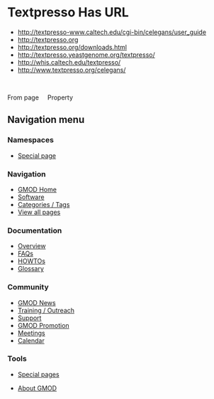 



<span id="top"></span>




# <span dir="auto">Textpresso Has URL</span>






  

- <a href="http://textpresso-www.caltech.edu/cgi-bin/celegans/user_guide"
  class="external"
  rel="nofollow">http://textpresso-www.caltech.edu/cgi-bin/celegans/user_guide</a>
- <a href="http://textpresso.org" class="external"
  rel="nofollow">http://textpresso.org</a>
- <a href="http://textpresso.org/downloads.html" class="external"
  rel="nofollow">http://textpresso.org/downloads.html</a>
- <a href="http://textpresso.yeastgenome.org/textpresso/" class="external"
  rel="nofollow">http://textpresso.yeastgenome.org/textpresso/</a>
- <a href="http://whis.caltech.edu/textpresso/" class="external"
  rel="nofollow">http://whis.caltech.edu/textpresso/</a>
- <a href="http://www.textpresso.org/celegans/" class="external"
  rel="nofollow">http://www.textpresso.org/celegans/</a>

 

From page     Property








## Navigation menu



### Namespaces

- <span id="ca-nstab-special">[Special
  page](/wiki/Special%3APageProperty/Textpresso%3A%3AHas_URL "This is a special page, you cannot edit the page itself")</span>






### Navigation



- <span id="n-GMOD-Home">[GMOD Home](/wiki/Main_Page)</span>
- <span id="n-Software">[Software](/wiki/GMOD_Components)</span>
- <span id="n-Categories-.2F-Tags">[Categories /
  Tags](/wiki/Categories)</span>
- <span id="n-View-all-pages">[View all
  pages](/wiki/Special:AllPages)</span>




### Documentation



- <span id="n-Overview">[Overview](/wiki/Overview)</span>
- <span id="n-FAQs">[FAQs](/wiki/Category%3AFAQ)</span>
- <span id="n-HOWTOs">[HOWTOs](/wiki/Category%3AHOWTO)</span>
- <span id="n-Glossary">[Glossary](/wiki/Glossary)</span>




### Community



- <span id="n-GMOD-News">[GMOD News](/wiki/GMOD_News)</span>
- <span id="n-Training-.2F-Outreach">[Training /
  Outreach](/wiki/Training_and_Outreach)</span>
- <span id="n-Support">[Support](/wiki/Support)</span>
- <span id="n-GMOD-Promotion">[GMOD
  Promotion](/wiki/GMOD_Promotion)</span>
- <span id="n-Meetings">[Meetings](/wiki/Meetings)</span>
- <span id="n-Calendar">[Calendar](/wiki/Calendar)</span>




### Tools



- <span id="t-specialpages"><a href="/wiki/Special%3ASpecialPages" accesskey="q"
  title="A list of all special pages [q]">Special pages</a></span>






- <span id="footer-places-about">[About
  GMOD](/wiki/GMOD%3AAbout "GMOD%3AAbout")</span>

<!-- -->




